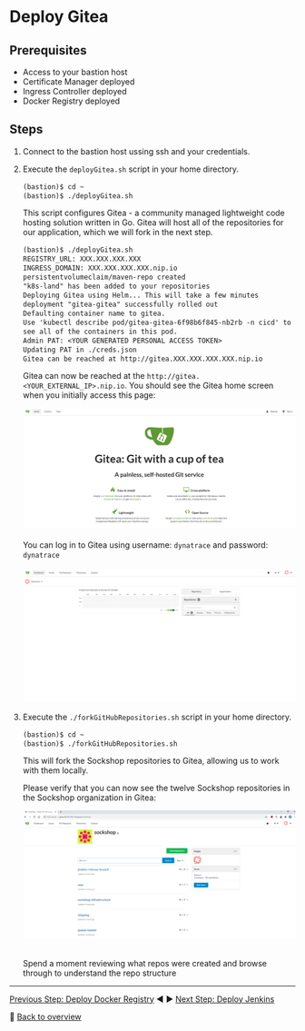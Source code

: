 # Deploy Gitea

## Prerequisites
* Access to your bastion host
* Certificate Manager deployed
* Ingress Controller deployed
* Docker Registry deployed

## Steps

1. Connect to the bastion host ussing ssh and your credentials.

1. Execute the `deployGitea.sh` script in your home directory.

    ```
    (bastion)$ cd ~
    (bastion)$ ./deployGitea.sh
    ```

    This script configures Gitea - a community managed lightweight code hosting solution written in Go. Gitea will host all of the repositories for our application, which we will fork in the next step.

    ```
    (bastion)$ ./deployGitea.sh
    REGISTRY_URL: XXX.XXX.XXX.XXX
    INGRESS_DOMAIN: XXX.XXX.XXX.XXX.nip.io
    persistentvolumeclaim/maven-repo created
    "k8s-land" has been added to your repositories
    Deploying Gitea using Helm... This will take a few minutes
    deployment "gitea-gitea" successfully rolled out
    Defaulting container name to gitea.
    Use 'kubectl describe pod/gitea-gitea-6f98b6f845-nb2rb -n cicd' to see all of the containers in this pod.
    Admin PAT: <YOUR GENERATED PERSONAL ACCESS TOKEN>
    Updating PAT in ./creds.json
    Gitea can be reached at http://gitea.XXX.XXX.XXX.XXX.nip.io
    ```
    
    Gitea can now be reached at the `http://gitea.<YOUR_EXTERNAL_IP>.nip.io`. You should see the Gitea home screen when you initially access this page:

    ![](../assets/gitea_home.png)
    <br />
    <br />
    You can log in to Gitea using username: `dynatrace` and password: `dynatrace`
    <br />
    <br />
    ![](../assets/gitea_logged_in.png)

1. Execute the `./forkGitHubRepositories.sh` script in your home directory. 

    ```
    (bastion)$ cd ~
    (bastion)$ ./forkGitHubRepositories.sh
    ```
    This will fork the Sockshop repositories to Gitea, allowing us to work with them locally.

    Please verify that you can now see the twelve Sockshop repositories in the Sockshop organization in Gitea:

    ![](../assets/gitea_forked.png)

    <br />
    Spend a moment reviewing what repos were created and browse through to understand the repo structure

---

[Previous Step: Deploy Docker Registry](../1_Deploy_Docker_Registry) :arrow_backward: :arrow_forward: [Next Step: Deploy Jenkins](../3_Deploy_Jenkins)

:arrow_up_small: [Back to overview](../)
